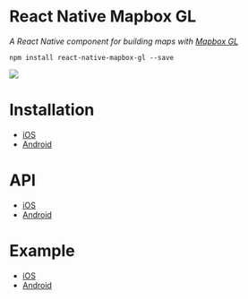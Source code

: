 # React Native Mapbox GL

_A React Native component for building maps with [Mapbox GL](https://www.mapbox.com/mapbox-gl/)_


```
npm install react-native-mapbox-gl --save
```

![](https://cldup.com/A8S_7rLg1L.png)

# Installation
* [iOS](/ios/install.md)
* [Android](/ios/install.md)

# API
* [iOS](/ios/API.md)
* [Android](/ios/API.md)

# Example
* [iOS](/ios//example.js)
* [Android](/ios//example.js)
